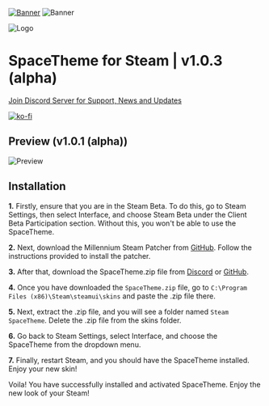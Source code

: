 [![Banner](https://media.discordapp.net/attachments/1107274994288959510/1107656085583708240/image.png)](https://github.com/SkyEnergy0/SpaceTheme-Discord)
![Banner](https://cdn.discordapp.com/attachments/1107274994288959510/1145274547277402203/image.png)

![Logo](https://cdn.discordapp.com/attachments/1107274994288959510/1145273484990234654/Group_165.png)
# SpaceTheme for Steam | v1.0.3 (alpha)
[Join Discord Server for Support, News and Updates](https://discord.gg/7Zv8Xz3Vzn)

[![ko-fi](https://ko-fi.com/img/githubbutton_sm.svg)](https://ko-fi.com/spaceenergy)

## Preview (v1.0.1 (alpha))
![Preview](https://cdn.discordapp.com/attachments/1104518841092034631/1112151798027919410/image.png)
  
## Installation
**1.** Firstly, ensure that you are in the Steam Beta. To do this, go to Steam Settings, then select Interface, and choose Steam Beta under the Client Beta Participation section. Without this, you won't be able to use the SpaceTheme.

**2.** Next, download the Millennium Steam Patcher from [GitHub](https://github.com/ShadowMonster99/millennium-steam-patcher). Follow the instructions provided to install the patcher.

**3.** After that, download the SpaceTheme.zip file from [Discord](https://discord.com/channels/1104516050537685144/1104552443221655603) or [GitHub](https://github.com/SkyEnergy0/SpaceTheme-Steam/releases).

**4.** Once you have downloaded the `SpaceTheme.zip` file, go to `C:\Program Files (x86)\Steam\steamui\skins` and paste the .zip file there.

**5.** Next, extract the .zip file, and you will see a folder named `Steam SpaceTheme`. Delete the .zip file from the skins folder.

**6.** Go back to Steam Settings, select Interface, and choose the SpaceTheme from the dropdown menu.

**7.** Finally, restart Steam, and you should have the SpaceTheme installed. Enjoy your new skin!

Voila! You have successfully installed and activated SpaceTheme. Enjoy the new look of your Steam!
